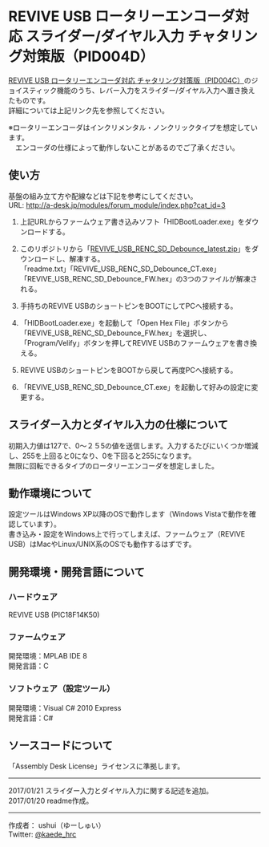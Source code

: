 # REVIVE USB ロータリーエンコーダ対応 スライダー/ダイヤル入力 チャタリング対策版（PID004D）
[REVIVE USB ロータリーエンコーダ対応 チャタリング対策版（PID004C）](https://github.com/ushui/REVIVE_USB_RENC_Debounce)のジョイスティック機能のうち、レバー入力をスライダー/ダイヤル入力へ置き換えたものです。  
詳細については上記リンク先を参照してください。  

※ロータリーエンコーダはインクリメンタル・ノンクリックタイプを想定しています。  
　エンコーダの仕様によって動作しないことがあるのでご了承ください。   
## 使い方
基盤の組み立て方や配線などは下記を参考にしてください。  
URL: <http://a-desk.jp/modules/forum_module/index.php?cat_id=3> 

1. 上記URLからファームウェア書き込みソフト「HIDBootLoader.exe」をダウンロードする。  

2. このリポジトリから「[REVIVE_USB_RENC_SD_Debounce_latest.zip](https://github.com/ushui/REVIVE_USB_RENC_SD_Debounce/raw/master/REVIVE_USB_RENC_SD_Debounce_latest.zip)」をダウンロードし、解凍する。  
「readme.txt」「REVIVE_USB_RENC_SD_Debounce_CT.exe」「REVIVE_USB_RENC_SD_Debounce_FW.hex」の3つのファイルが解凍される。  

3. 手持ちのREVIVE USBのショートピンをBOOTにしてPCへ接続する。  

4. 「HIDBootLoader.exe」を起動して「Open Hex File」ボタンから「REVIVE_USB_RENC_SD_Debounce_FW.hex」を選択し、  
「Program/Velify」ボタンを押してREVIVE USBのファームウェアを書き換える。  
6. REVIVE USBのショートピンをBOOTから戻して再度PCへ接続する。  

7. 「REVIVE_USB_RENC_SD_Debounce_CT.exe」を起動して好みの設定に変更する。  

## スライダー入力とダイヤル入力の仕様について
初期入力値は127で、0～２５5の値を送信します。入力するたびにいくつか増減し、255を上回ると0になり、0を下回ると255になります。  
無限に回転できるタイプのロータリーエンコーダを想定しました。  
## 動作環境について
設定ツールはWindows XP以降のOSで動作します（Windows Vistaで動作を確認しています）。  
書き込み・設定をWindows上で行ってしまえば、ファームウェア（REVIVE USB）はMacやLinux/UNIX系のOSでも動作するはずです。
## 開発環境・開発言語について
### ハードウェア
REVIVE USB (PIC18F14K50)
### ファームウェア
開発環境：MPLAB IDE 8  
開発言語：C
### ソフトウェア（設定ツール）
開発環境：Visual C# 2010 Express  
開発言語：C#
## ソースコードについて
「Assembly Desk License」ライセンスに準拠します。  

***
2017/01/21 スライダー入力とダイヤル入力に関する記述を追加。  
2017/01/20 readme作成。
***
作成者： ushui（ゆーしゅい）  
Twitter: [@kaede_hrc](https://twitter.com/kaede_hrc)  
